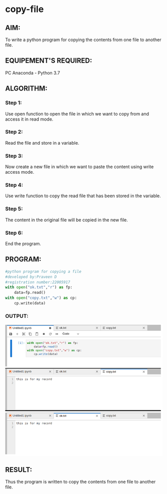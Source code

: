 # copy-file
## AIM:
To write a python program for copying the contents from one file to another file.

## EQUIPEMENT'S REQUIRED: 
PC
Anaconda - Python 3.7

## ALGORITHM: 
### Step 1:
Use open function to open the file in which we want to copy from and access it in read mode.

### Step 2: 
 Read the file and store in a variable.

### Step 3: 
Now create a new file in which we want to paste the content using write access mode.

### Step 4:  
Use write function to copy the read file that has been stored in the variable.

### Step 5: 
The content in the original file will be copied in the new file.

### Step 6: 
End the program.

## PROGRAM:
```python
#python program for copying a file
#developed by:Praveen D
#registration number:22005917
with open("ok.txt","r") as fp:
    data=fp.read()
with open("copy.txt","w") as cp:
    cp.write(data)  
```

### OUTPUT:
![output](./output2.png)


## RESULT:
Thus the program is written to copy the contents from one file to another file.